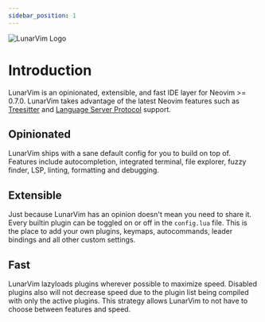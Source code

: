 ```yaml
---
sidebar_position: 1
---
```


<img src="https://www.lunarvim.org/assets/lunarvim_logo.png" alt="LunarVim Logo" />

# Introduction

LunarVim is an opinionated, extensible, and fast IDE layer for Neovim >= 0.7.0. LunarVim takes advantage of the latest Neovim features such as [Treesitter](https://tree-sitter.github.io/tree-sitter/) and [Language Server Protocol](https://en.wikipedia.org/wiki/Language_Server_Protocol) support.

## Opinionated

LunarVim ships with a sane default config for you to build on top of. Features include autocompletion, integrated terminal, file explorer, fuzzy finder, LSP, linting, formatting and debugging.

## Extensible

Just because LunarVim has an opinion doesn't mean you need to share it. Every builtin plugin can be toggled on or off in the `config.lua` file. This is the place to add your own plugins, keymaps, autocommands, leader bindings and all other custom settings.

## Fast

LunarVim lazyloads plugins wherever possible to maximize speed. Disabled plugins also will not decrease speed due to the plugin list being compiled with only the active plugins. This strategy allows LunarVim to not have to choose between features and speed.
